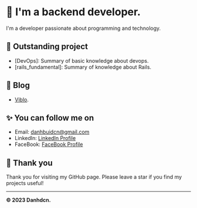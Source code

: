 # 👋 I'm a backend developer.

I'm a developer passionate about programming and technology.

## 🚀 Outstanding project

- [DevOps]: Summary of basic knowledge about devops.
- [rails_fundamental]: Summary of knowledge about Rails.

## 📝 Blog

- [Viblo](https://viblo.asia/u/BuiVanThuong).

## ✨ You can follow me on 

- Email: [danhbuidcn@gmail.com](mailto:danhbuidcn@gmail.com)
- LinkedIn: [LinkedIn Profile](https://www.linkedin.com/in/th%C6%B0%E1%BB%A3ng-b%C3%B9i-bb98a31b6/)
- FaceBook: [FaceBook Profile](https://www.facebook.com/thuongbuivanhaui)

## 🙏 Thank you

Thank you for visiting my GitHub page. Please leave a star if you find my projects useful!

---
**© 2023 Danhdcn.**

<!--
**danhbuidcn/danhbuidcn** is a ✨ _special_ ✨ repository because its `README.md` (this file) appears on your GitHub profile.

Here are some ideas to get you started:

- 🔭 I’m currently working on ...
- 🌱 I’m currently learning ...
- 👯 I’m looking to collaborate on ...
- 🤔 I’m looking for help with ...
- 💬 Ask me about ...
- 📫 How to reach me: ...
- 😄 Pronouns: ...
- ⚡ Fun fact: ...
-->
